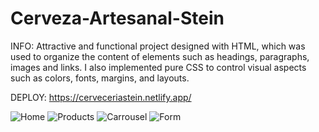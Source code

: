 # Cerveza-Artesanal-Stein

INFO: Attractive and functional project designed with HTML, which was used to organize the content of elements such as headings, paragraphs, images and links. I also implemented pure CSS to control visual aspects such as colors, fonts, margins, and layouts.

DEPLOY: https://cerveceriastein.netlify.app/

![Home](https://github.com/JornabeDV/Cerveza-Artesanal-Stein/assets/103864663/fc5b3a11-b6dd-4371-bb9c-c649749adf55)
![Products](https://github.com/JornabeDV/Cerveza-Artesanal-Stein/assets/103864663/d611e66b-b687-4296-9abf-fff0f96a6313)
![Carrousel](https://github.com/JornabeDV/Cerveza-Artesanal-Stein/assets/103864663/b11080d7-659b-46cf-b952-f1b4fd8faa6e)
![Form](https://github.com/JornabeDV/Cerveza-Artesanal-Stein/assets/103864663/f6875724-3d7a-4a9b-a85b-304f822ec1c1)
